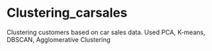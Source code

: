 # Clustering_carsales
Clustering customers based on car sales data. Used PCA, K-means, DBSCAN, Agglomerative Clustering
